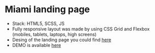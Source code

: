 <h1>Miami landing page</h1>
<ul>
  <li>Stack: HTML5, SCSS, JS</li>
  <li>Fully responsive layout was made by using CSS Grid and Flexbox (mobiles, tablets, laptops, high screens)</li>
  <li>Desing of the landing page you could find <a href="https://www.figma.com/file/nHz8bflIwJaWP3P99vKTH5/miami_home_new?node-id=16033%3A3">here</a></li>
  <li>DEMO is available <a href="https://Andrik264.github.io/Miami_landing/">here</a></li>
</ul>
